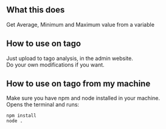 ## What this does
Get Average, Minimum and Maximum value from a variable

## How to use on tago
Just upload to tago analysis, in the admin website.<br>
Do your own modifications if you want.

## How to use on tago from my machine
Make sure you have npm and node installed in your machine.<br>
Opens the terminal and runs:

`npm install`<br>
`node .`

